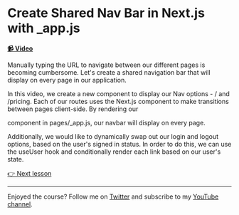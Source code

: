 # Create Shared Nav Bar in Next.js with \_app.js

**[📹 Video](https://egghead.io/lessons/next-js-create-shared-nav-bar-in-next-js-with-_app-js)**

Manually typing the URL to navigate between our different pages is becoming cumbersome. Let's create a shared navigation bar that will display on every page in our application.

In this video, we create a new component to display our Nav options - / and /pricing. Each of our routes uses the Next.js <Link> component to make transitions between pages client-side. By rendering our <Nav> component in pages/\_app.js, our navbar will display on every page.

Additionally, we would like to dynamically swap out our login and logout options, based on the user's signed in status. In order to do this, we can use the useUser hook and conditionally render each link based on our user's state.

[👉 Next lesson](/18-query-dynamic-supabase-data-in-static-pages-using-next-js)

---

Enjoyed the course? Follow me on [Twitter](https://twitter.com/_dijonmusters) and subscribe to my [YouTube channel](https://www.youtube.com/channel/UCPitAIwktfCfcMR4kDWebDQ).
